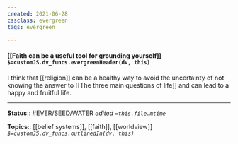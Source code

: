 ```yaml
---
created: 2021-06-28
cssclass: evergreen
tags: evergreen

---
```


#### [[Faith can be a useful tool for grounding yourself]] `$=customJS.dv_funcs.evergreenHeader(dv, this)`

I think that [[religion]] can be a healthy way to avoid the uncertainty of not knowing the answer to [[The three main questions of life]] and can lead to a happy and fruitful life.

---

**Status**:: #EVER/SEED/WATER 
*edited `=this.file.mtime`*

**Topics**:: [[belief systems]], [[faith]], [[worldview]] 
*`$=customJS.dv_funcs.outlinedIn(dv, this)`*

